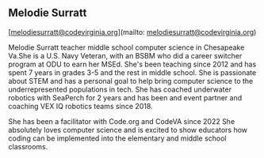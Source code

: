 ## Melodie  Surratt

[melodiesurratt@codevirginia.org](mailto: melodiesurratt@codevirginia.org)

Melodie Surratt teacher middle school computer science in Chesapeake Va.She is a U.S. Navy Veteran, with an BSBM who did a career switcher program at ODU to earn her MSEd. She's been teaching since 2012 and has spent 7 years in grades 3-5 and the rest in middle school. She is passionate about STEM and has a personal goal to help bring computer science to the underrepresented populations in tech. She has coached underwater robotics with SeaPerch for 2 years and has been and event partner and coaching VEX IQ robotics teams since 2018.

She has been a facilitator with Code.org and CodeVA since 2022 She absolutely loves computer science and is excited to show educators how coding can be implemented into the elementary and middle school classrooms.